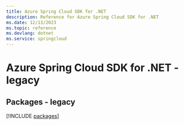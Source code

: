 ```yaml
---
title: Azure Spring Cloud SDK for .NET
description: Reference for Azure Spring Cloud SDK for .NET
ms.date: 12/13/2023
ms.topic: reference
ms.devlang: dotnet
ms.service: springcloud
---
```

# Azure Spring Cloud SDK for .NET - legacy
## Packages - legacy
[!INCLUDE [packages](spring-cloud-index.md)]